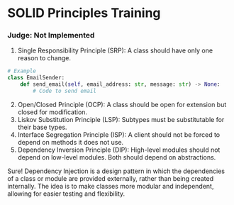 # SOLID Principles Training
### Judge: Not Implemented

1. Single Responsibility Principle (SRP): A class should have only one reason to change.
```python
# Example
class EmailSender:
    def send_email(self, email_address: str, message: str) -> None:
        # Code to send email
```

2. Open/Closed Principle (OCP): A class should be open for extension but closed for modification.
3. Liskov Substitution Principle (LSP): Subtypes must be substitutable for their base types.
4. Interface Segregation Principle (ISP): A client should not be forced to depend on methods it does not use.
5. Dependency Inversion Principle (DIP): High-level modules should not depend on low-level modules. Both should depend on abstractions.

Sure! Dependency Injection is a design pattern in which the dependencies of a class or module are provided externally, rather than being created internally. The idea is to make classes more modular and independent, allowing for easier testing and flexibility.
